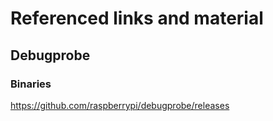 # Referenced links and material
## Debugprobe
### Binaries
https://github.com/raspberrypi/debugprobe/releases


